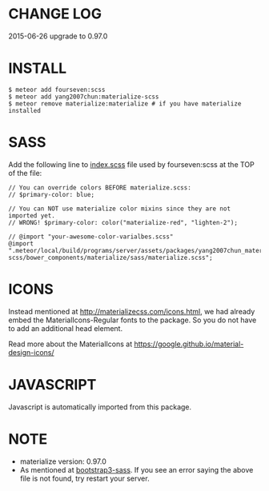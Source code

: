 # CHANGE LOG
2015-06-26 upgrade to 0.97.0

# INSTALL
```
$ meteor add fourseven:scss
$ meteor add yang2007chun:materialize-scss
$ meteor remove materialize:materialize # if you have materialize installed
```

# SASS
Add the following line to [index.scss](https://github.com/fourseven/meteor-scss#controlling-load-order-since-200-beta_3) file used by fourseven:scss at the TOP of the file:
```
// You can override colors BEFORE materialize.scss:
// $primary-color: blue;

// You can NOT use materialize color mixins since they are not imported yet.
// WRONG! $primary-color: color("materialize-red", "lighten-2");

// @import "your-awesome-color-varialbes.scss"
@import ".meteor/local/build/programs/server/assets/packages/yang2007chun_materialize-scss/bower_components/materialize/sass/materialize.scss";
```

# ICONS
Instead mentioned at http://materializecss.com/icons.html, we had already embed the MaterialIcons-Regular fonts to the package. So you do not have to add an additional head element.

Read more about the MaterialIcons at https://google.github.io/material-design-icons/

# JAVASCRIPT
Javascript is automatically imported from this package.

# NOTE
- materialize version: 0.97.0
- As mentioned at [bootstrap3-sass](https://github.com/englue/meteor-bootstrap3-sass#to-use). If you see an error saying the above file is not found, try restart your server.
